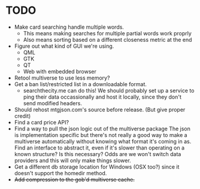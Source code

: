 TODO
====

* Make card searching handle multiple words.
    * This means making searches for multiple partial words work proprly
	* Also means sorting based on a different closeness metric at the end
* Figure out what kind of GUI we're using.
	* QML
	* GTK
	* QT
	* Web with embedded browser
* Retool multiverse to use less memory?
* Get a ban list/restricted list in a downloadable format.
    * searchthecity.me can do this! We should probably set up a service to ping their data occassionally and host it locally, since they don't send modified headers.
* Should rehost mtgjson.com's source before release. (But give proper credit)
* Find a card price API?
* Find a way to pull the json logic out of the multiverse package
  The json is implementation specific but there's not really a good way to make a multiverse automatically without knowing what format it's coming in as.
  Find an interface to abstract it, even if it's slower than operating on a known structure?
  Is this necessary? Odds are we won't switch data providers and this will only make things slower.
* Get a different db storage location for Windows (OSX too?) since it doesn't support the homedir method.
* ~~Add compression to the gob'd multiverse cache.~~

